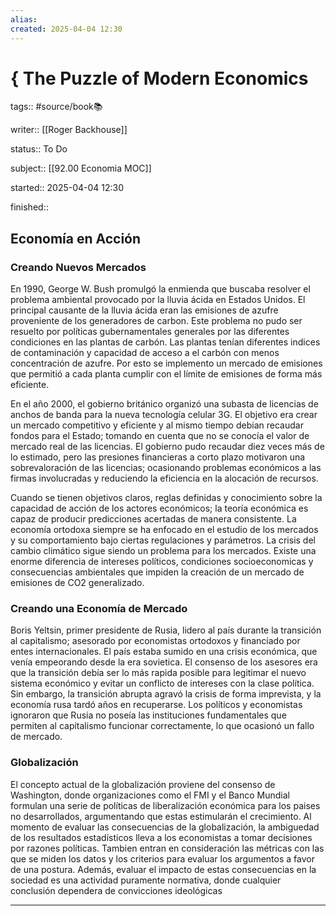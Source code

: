 ```yaml
---
alias: 
created: 2025-04-04 12:30
---
```

# { The Puzzle of Modern Economics
tags:: #source/book📚 

writer:: [[Roger Backhouse]]

status:: To Do

subject:: [[92.00 Economia MOC]]

started:: 2025-04-04 12:30

finished::

## Economía en Acción
### Creando Nuevos Mercados
En 1990, George W. Bush promulgó la enmienda que buscaba resolver el problema ambiental provocado por la lluvia ácida en Estados Unidos. El principal causante de la lluvia ácida eran las emisiones de azufre proveniente de los generadores de carbon. Este problema no pudo ser resuelto por políticas gubernamentales generales por las diferentes condiciones en las plantas de carbón. Las plantas tenían diferentes indices de contaminación y capacidad de acceso a el carbón con menos concentración de azufre. Por esto se implemento un mercado de emisiones que permitió a cada planta cumplir con el límite de emisiones de forma más eficiente. 

En el año 2000, el gobierno británico organizó una subasta de licencias de anchos de banda para la nueva tecnología celular 3G. El objetivo era crear un mercado competitivo y eficiente y al mismo tiempo debian recaudar fondos para el Estado; tomando en cuenta que no se conocía el valor de mercado real de las licencias. El gobierno pudo recaudar diez veces más de lo estimado, pero las presiones financieras a corto plazo motivaron una sobrevaloración de las licencias; ocasionando problemas económicos a las firmas involucradas y reduciendo la eficiencia en la alocación de recursos.

Cuando se tienen objetivos claros, reglas definidas y conocimiento sobre la capacidad de acción de los actores económicos; la teoría económica es capaz de producir predicciones acertadas de manera consistente. La economía ortodoxa siempre se ha enfocado en el estudio de los mercados y su comportamiento bajo ciertas regulaciones y parámetros. La crisis del cambio climático sigue siendo un problema para los mercados. Existe una enorme diferencia de intereses políticos, condiciones socioeconomicas y consecuencias ambientales que impiden la creación de un mercado de emisiones de CO2 generalizado.

### Creando una Economía de Mercado
Boris Yeltsin, primer presidente de Rusia, lidero al país durante la transición al capitalismo; asesorado por economistas ortodoxos y financiado por entes internacionales. El país estaba sumido en una crisis económica, que venía empeorando desde la era sovietica. El consenso de los asesores era que la transición debía ser lo más rapida posible para legitimar el nuevo sistema económico y evitar un conflicto de intereses con la clase política. Sin embargo, la transición abrupta agravó la crisis de forma imprevista, y la economía rusa tardó años en recuperarse. Los políticos y economistas ignoraron que Rusia no poseía las instituciones fundamentales que permiten al capitalismo funcionar correctamente, lo que ocasionó un fallo de mercado.

### Globalización
El concepto actual de la globalización proviene del consenso de Washington, donde organizaciones como el FMI y el Banco Mundial formulan una serie de políticas de liberalización económica para los paises no desarrollados, argumentando que estas estimularán el crecimiento. Al momento de evaluar las consecuencias de la globalización, la ambiguedad de los resultados estadísticos lleva a los economistas a tomar decisiones por razones políticas. Tambien entran en consideración las métricas con las que se miden los datos y los criterios para evaluar los argumentos a favor de una postura. Además, evaluar el impacto de estas consecuencias en la sociedad es una actividad puramente normativa, donde cualquier conclusión dependera de convicciones ideológicas
___

